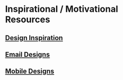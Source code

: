 # Inspirational / Motivational Resources

## [Design Inspiration](inspirational-resources/design.md)
## [Email Designs](inspirational-resources/emails.md)
## [Mobile Designs](inspirational-resources/mobile.md)